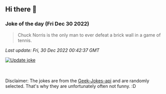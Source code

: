 ## Hi there 👋

### Joke of the day (Fri Dec 30 2022)
<!-- joke -->
>Chuck Norris is the only man to ever defeat a brick wall in a game of tennis.
<!-- /joke -->

*Last update: Fri, 30 Dec 2022 00:42:37 GMT*

[![Update joke](https://github.com/nclskfm/nclskfm/actions/workflows/joke.yml/badge.svg)](https://github.com/nclskfm/nclskfm/actions/workflows/joke.yml)

<br><br>
Disclaimer: The jokes are from the [Geek-Jokes-api](https://github.com/sameerkumar18/geek-joke-api) and are randomly selected. That's why they are unfortunately often not funny. :D
